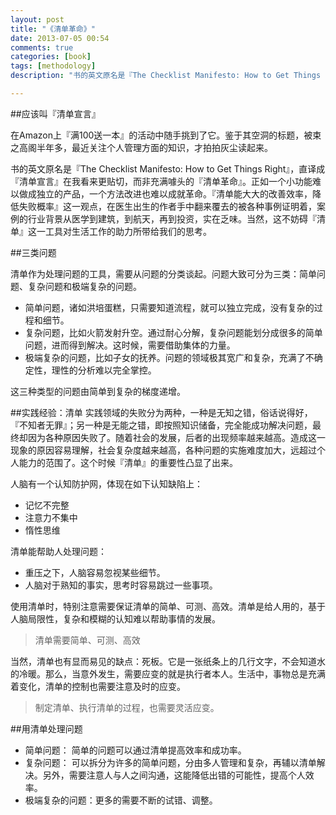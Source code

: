 ```yaml
---
layout: post
title: "《清单革命》"
date: 2013-07-05 00:54
comments: true
categories: [book]
tags: [methodology]
description: "书的英文原名是『The Checklist Manifesto: How to Get Things Right』，直译成『清单宣言』在我看来更贴切，而非充满噱头的『清单革命』。正如一个小功能难以做成独立的产品，一个方法改进也难以成就革命。『清单能大大的改善效率，降低失败概率』这一观点，在医生出生的作者手中翻来覆去的被各种事例证明着，案例的行业背景从医学到建筑，到航天，再到投资，实在乏味。当然，这不妨碍『清单』这一工具对生活工作的助力所带给我们的思考。"

---
```


##应该叫『清单宣言』

在Amazon上『满100送一本』的活动中随手挑到了它。鉴于其空洞的标题，被束之高阁半年多，最近关注个人管理方面的知识，才拍拍灰尘读起来。

书的英文原名是『The Checklist Manifesto: How to Get Things Right』，直译成『清单宣言』在我看来更贴切，而非充满噱头的『清单革命』。正如一个小功能难以做成独立的产品，一个方法改进也难以成就革命。『清单能大大的改善效率，降低失败概率』这一观点，在医生出生的作者手中翻来覆去的被各种事例证明着，案例的行业背景从医学到建筑，到航天，再到投资，实在乏味。当然，这不妨碍『清单』这一工具对生活工作的助力所带给我们的思考。

##三类问题

清单作为处理问题的工具，需要从问题的分类谈起。问题大致可分为三类：简单问题、复杂问题和极端复杂的问题。

* 简单问题，诸如洪培蛋糕，只需要知道流程，就可以独立完成，没有复杂的过程和细节。
* 复杂问题，比如火箭发射升空。通过耐心分解，复杂问题能划分成很多的简单问题，进而得到解决。这时候，需要借助集体的力量。
* 极端复杂的问题，比如子女的抚养。问题的领域极其宽广和复杂，充满了不确定性，理性的分析难以完全掌控。

这三种类型的问题由简单到复杂的梯度递增。

##实践经验：清单
实践领域的失败分为两种，一种是无知之错，俗话说得好，『不知者无罪』；另一种是无能之错，即按照知识储备，完全能成功解决问题，最终却因为各种原因失败了。随着社会的发展，后者的出现频率越来越高。造成这一现象的原因容易理解，社会复杂度越来越高，各种问题的实施难度加大，远超过个人能力的范围了。这个时候『清单』的重要性凸显了出来。

人脑有一个认知防护网，体现在如下认知缺陷上：

* 记忆不完整
* 注意力不集中
* 惰性思维

清单能帮助人处理问题：

* 重压之下，人脑容易忽视某些细节。
* 人脑对于熟知的事实，思考时容易跳过一些事项。

使用清单时，特别注意需要保证清单的简单、可测、高效。清单是给人用的，基于人脑局限性，复杂和模糊的认知难以帮助事情的发展。

> 清单需要简单、可测、高效

当然，清单也有显而易见的缺点：死板。它是一张纸条上的几行文字，不会知道水的冷暖。那么，当意外发生，需要应变的就是执行者本人。生活中，事物总是充满着变化，清单的控制也需要注意及时的应变。

> 制定清单、执行清单的过程，也需要灵活应变。


##用清单处理问题

* 简单问题： 简单的问题可以通过清单提高效率和成功率。
* 复杂问题： 可以拆分为许多的简单问题，分由多人管理和复杂，再辅以清单解决。另外，需要注意人与人之间沟通，这能降低出错的可能性，提高个人效率。
* 极端复杂的问题：更多的需要不断的试错、调整。

